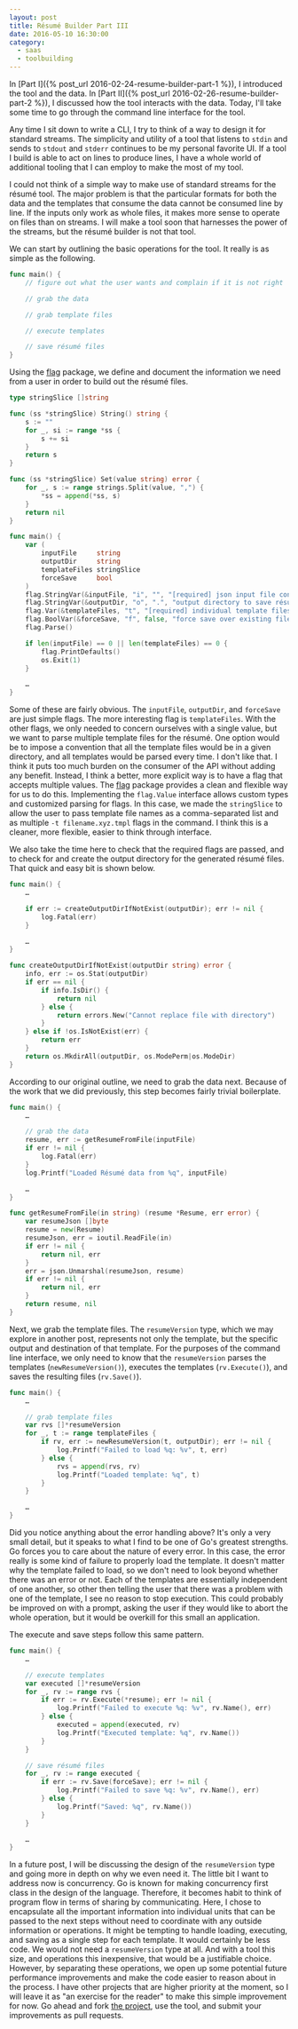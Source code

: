 ```yaml
---
layout: post
title: Résumé Builder Part III
date: 2016-05-10 16:30:00
category:
  - saas
  - toolbuilding
---
```


In [Part I]({% post_url 2016-02-24-resume-builder-part-1 %}), I introduced the
tool and the data. In [Part II]({% post_url 2016-02-26-resume-builder-part-2 %}),
I discussed how the tool interacts with the data. Today, I'll take some time to
go through the command line interface for the tool.

Any time I sit down to write a CLI, I try to think of a way to design it for
standard streams. The simplicity and utility of a tool that listens to `stdin`
and sends to `stdout` and `stderr` continues to be my personal favorite UI. If
a tool I build is able to act on lines to produce lines, I have a whole world of
additional tooling that I can employ to make the most of my tool.

I could not think of a simple way to make use of standard streams for the résumé
tool. The major problem is that the particular formats for both the data and the
templates that consume the data cannot be consumed line by line. If the inputs
only work as whole files, it makes more sense to operate on files than on streams.
I will make a tool soon that harnesses the power of the streams, but the résumé
builder is not that tool.

We can start by outlining the basic operations for the tool. It really is as simple
as the following.

```go
func main() {
	// figure out what the user wants and complain if it is not right

	// grab the data

	// grab template files

	// execute templates

	// save résumé files
}
```

Using the [flag](https://golang.org/pkg/flag/) package, we define and document
the information we need from a user in order to build out the résumé files.

```go
type stringSlice []string

func (ss *stringSlice) String() string {
	s := ""
	for _, si := range *ss {
		s += si
	}
	return s
}

func (ss *stringSlice) Set(value string) error {
	for _, s := range strings.Split(value, ",") {
		*ss = append(*ss, s)
	}
	return nil
}

func main() {
	var (
		inputFile     string
		outputDir     string
		templateFiles stringSlice
		forceSave     bool
	)
	flag.StringVar(&inputFile, "i", "", "[required] json input file containing résumé data")
	flag.StringVar(&outputDir, "o", ".", "output directory to save résumé files to")
	flag.Var(&templateFiles, "t", "[required] individual template files to generate résumés. For each template file 'resume.md.tmpl', an output file 'resume.md' will be created")
	flag.BoolVar(&forceSave, "f", false, "force save over existing files")
	flag.Parse()

	if len(inputFile) == 0 || len(templateFiles) == 0 {
		flag.PrintDefaults()
		os.Exit(1)
	}

	…
}
```

Some of these are fairly obvious. The `inputFile`, `outputDir`, and `forceSave`
are just simple flags. The more interesting flag is `templateFiles`. With the
other flags, we only needed to concern ourselves with a single value, but we
want to parse multiple template files for the résumé. One option would be to
impose a convention that all the template files would be in a given directory,
and all templates would be parsed every time. I don't like that. I think it puts
too much burden on the consumer of the API without adding any benefit. Instead,
I think a better, more explicit way is to have a flag that accepts multiple
values. The [flag](https://golang.org/pkg/flag/) package provides a clean and
flexible way for us to do this. Implementing the `flag.Value` interface allows
custom types and customized parsing for flags. In this case, we made the
`stringSlice` to allow the user to pass template file names as a comma-separated
list and as multiple `-t filename.xyz.tmpl` flags in the command. I think this
is a cleaner, more flexible, easier to think through interface.

We also take the time here to check that the required flags are passed, and to
check for and create the output directory for the generated résumé files. That
quick and easy bit is shown below.

```go
func main() {
	…

	if err := createOutputDirIfNotExist(outputDir); err != nil {
		log.Fatal(err)
	}

	…
}

func createOutputDirIfNotExist(outputDir string) error {
	info, err := os.Stat(outputDir)
	if err == nil {
		if info.IsDir() {
			return nil
		} else {
			return errors.New("Cannot replace file with directory")
		}
	} else if !os.IsNotExist(err) {
		return err
	}
	return os.MkdirAll(outputDir, os.ModePerm|os.ModeDir)
}
```

According to our original outline, we need to grab the data next. Because of
the work that we did previously, this step becomes fairly trivial boilerplate.

```go
func main() {
	…

	// grab the data
	resume, err := getResumeFromFile(inputFile)
	if err != nil {
		log.Fatal(err)
	}
	log.Printf("Loaded Résumé data from %q", inputFile)

	…
}

func getResumeFromFile(in string) (resume *Resume, err error) {
	var resumeJson []byte
	resume = new(Resume)
	resumeJson, err = ioutil.ReadFile(in)
	if err != nil {
		return nil, err
	}
	err = json.Unmarshal(resumeJson, resume)
	if err != nil {
		return nil, err
	}
	return resume, nil
}
```

Next, we grab the template files. The `resumeVersion` type, which we may explore
in another post, represents not only the template, but the specific output and
destination of that template. For the purposes of the command line interface, we
only need to know that the `resumeVersion` parses the templates
(`newResumeVersion()`), executes the templates (`rv.Execute()`), and saves the
resulting files (`rv.Save()`).

```go
func main() {
	…

	// grab template files
	var rvs []*resumeVersion
	for _, t := range templateFiles {
		if rv, err := newResumeVersion(t, outputDir); err != nil {
			log.Printf("Failed to load %q: %v", t, err)
		} else {
			rvs = append(rvs, rv)
			log.Printf("Loaded template: %q", t)
		}
	}

	…
}
```

Did you notice anything about the error handling above? It's only a very small
detail, but it speaks to what I find to be one of Go's greatest strengths. Go
forces you to care about the nature of every error. In this case, the error
really is some kind of failure to properly load the template. It doesn't matter
why the template failed to load, so we don't need to look beyond whether there
was an error or not. Each of the templates are essentially independent of one
another, so other then telling the user that there was a problem with one of the
template, I see no reason to stop execution. This could probably be improved on
with a prompt, asking the user if they would like to abort the whole operation,
but it would be overkill for this small an application.

The execute and save steps follow this same pattern.

```go
func main() {
	…

	// execute templates
	var executed []*resumeVersion
	for _, rv := range rvs {
		if err := rv.Execute(*resume); err != nil {
			log.Printf("Failed to execute %q: %v", rv.Name(), err)
		} else {
			executed = append(executed, rv)
			log.Printf("Executed template: %q", rv.Name())
		}
	}

	// save résumé files
	for _, rv := range executed {
		if err := rv.Save(forceSave); err != nil {
			log.Printf("Failed to save %q: %v", rv.Name(), err)
		} else {
			log.Printf("Saved: %q", rv.Name())
		}
	}

	…
}
```

In a future post, I will be discussing the design of the `resumeVersion` type
and going more in depth on why we even need it. The little bit I want to
address now is concurrency. Go is known for making concurrency first class in
the design of the language. Therefore, it becomes habit to think of program flow
in terms of sharing by communicating. Here, I chose to encapsulate all the
important information into individual units that can be passed to the next steps
without need to coordinate with any outside information or operations. It might
be tempting to handle loading, executing, and saving as a single step for each
template. It would certainly be less code. We would not need a `resumeVersion`
type at all. And with a tool this size, and operations this inexpensive, that
would be a justifiable choice. However, by separating these operations, we open
up some potential future performance improvements and make the code easier to
reason about in the process. I have other projects that are higher priority at
the moment, so I will leave it as "an exercise for the reader" to make this
simple improvement for now. Go ahead and fork [the project](https://github.com/jessecarl/resume/),
use the tool, and submit your improvements as pull requests.
